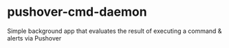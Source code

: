 # pushover-cmd-daemon
Simple background app that evaluates the result of executing a command &amp; alerts via Pushover
